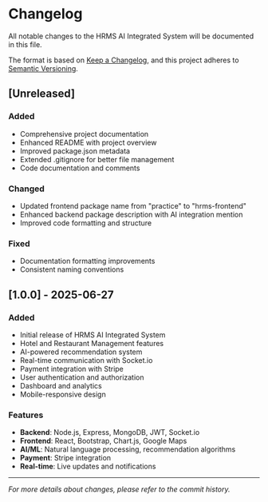 # Changelog

All notable changes to the HRMS AI Integrated System will be documented in this file.

The format is based on [Keep a Changelog](https://keepachangelog.com/en/1.0.0/),
and this project adheres to [Semantic Versioning](https://semver.org/spec/v2.0.0.html).

## [Unreleased]

### Added
- Comprehensive project documentation
- Enhanced README with project overview
- Improved package.json metadata
- Extended .gitignore for better file management
- Code documentation and comments

### Changed
- Updated frontend package name from "practice" to "hrms-frontend"
- Enhanced backend package description with AI integration mention
- Improved code formatting and structure

### Fixed
- Documentation formatting improvements
- Consistent naming conventions

## [1.0.0] - 2025-06-27

### Added
- Initial release of HRMS AI Integrated System
- Hotel and Restaurant Management features
- AI-powered recommendation system
- Real-time communication with Socket.io
- Payment integration with Stripe
- User authentication and authorization
- Dashboard and analytics
- Mobile-responsive design

### Features
- **Backend**: Node.js, Express, MongoDB, JWT, Socket.io
- **Frontend**: React, Bootstrap, Chart.js, Google Maps
- **AI/ML**: Natural language processing, recommendation algorithms
- **Payment**: Stripe integration
- **Real-time**: Live updates and notifications

---

*For more details about changes, please refer to the commit history.*
